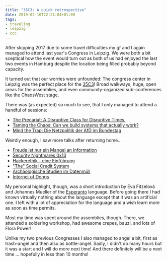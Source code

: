 ```yaml
---
title: "35C3: A quick retrospective"
date: 2019-02-16T22:21:04+01:00
tags:
- traveling
- leipzig
- ccc
---
```


After skipping 2017 due to some travel difficulties my gf and I again
managed to attend last year's Congress in Leipzig. We were both a bit
sceptical how the event would turn out as both of us had enjoyed the
last two events in Hamburg despite the location being filled probably
beyond capacity.

It turned out that our worries were unfounded: The congress center in
Leipzig was the perfect place for the
[35C3](https://events.ccc.de/congress/2018/wiki/index.php/Main_Page)!
Broad walkways, huge, open areas for the assemblies, and even
community-organized sub-conferences like the ChaosWest stage.

There was (as expected) so much to see, that I only managed to attend a
handful of sessions:

- [The Precariat: A Disruptive Class for Disruptive
  Times.](https://media.ccc.de/v/35c3-10021-the_precariat_a_disruptive_class_for_disruptive_times)
- [Taming the Chaos: Can we build systems that actually
  work?](https://media.ccc.de/v/35c3-9647-taming_the_chaos_can_we_build_systems_that_actually_work)
- [Mind the Trap: Die Netzpolitik der AfD im
  Bundestag](https://media.ccc.de/v/35c3-9513-mind_the_trap_die_netzpolitik_der_afd_im_bundestag)

Weirdly enough, I saw more talks after returning home...

- [Freude ist nur ein Mangel an
  Information](https://media.ccc.de/v/35c3-9506-freude_ist_nur_ein_mangel_an_information)
- [Security Nightmares
  0x13](https://media.ccc.de/v/35c3-9685-security_nightmares_0x13)
- [Hackerethik - eine
  Einführung](https://media.ccc.de/v/35c3-10011-hackerethik_-_eine_einfuhrung)
- ["The" Social Credit
  System](https://media.ccc.de/v/35c3-9904-the_social_credit_system)
- [Archäologische Studien im
  Datenmüll](https://media.ccc.de/v/35c3-9858-archaologische_studien_im_datenmull)
- [Internet of Dongs](https://media.ccc.de/v/35c3-9523-internet_of_dongs)


My personal highlight, though, was a short introduction by Eva
Fitzelová and Johannes Mueller of the
[Esperanto](https://events.ccc.de/congress/2018/wiki/index.php/Session:Esperanto_%E2%80%93_a_planned_nerd_language_actually_spoken)
language. Before going there I had known virtually nothing about the
language except that it was an artificial one. I left with a lot of
appreciation for the language and a wish learn more as soon as time
permits.

Most my time was spent around the assemblies, though. There, we
attended a soldering workshop, had awesome crepes, bauzi, and lots of
Flora Power!

Unlike my two previous Congresses I also managed to angel a bit, first
as trash-angel and then also as bottle-angel. Sadly, I didn't do many
hours but it was a start and I will do more next time! And there
definitely will be a next time ... hopefully in less than 10 months!

